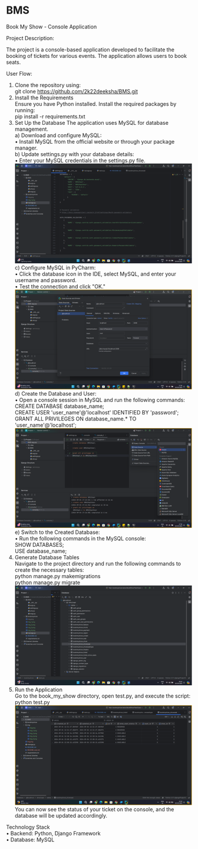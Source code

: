 # BMS
Book My Show - 
Console Application

Project Description:

The project is a console-based application developed to facilitate the booking of tickets for various events. The application allows users to book seats.


User Flow:
1. Clone the repository using:<br>
   git clone https://github.com/2k22deeksha/BMS.git
2. Install the Requirements<br>
   Ensure you have Python installed. Install the required packages by running:<br>
   pip install -r requirements.txt
3. Set Up the Database
   The application uses MySQL for database management.<br>
   a) Download and configure MySQL:<br>
        •   Install MySQL from the official website or through your package manager.    
   b) Update settings.py with your database details:<br>
        •	Enter your MySQL credentials in the settings.py file.
            ![img_2.png](img%2Fimg_2.png) 
   c) Configure MySQL in PyCharm:<br>
        •	Click the database icon in the IDE, select MySQL, and enter your username and password.<br>
        •	Test the connection and click "OK."
            ![img_1.png](img%2Fimg_1.png)
   d) Create the Database and User:   
        •	Open a console session in MySQL and run the following commands:<br>
             CREATE DATABASE database_name;<br>
             CREATE USER 'user_name'@'localhost' IDENTIFIED BY 'password';<br>
             GRANT ALL PRIVILEGES ON database_name.* TO 'user_name'@'localhost';
             ![img.png](img%2Fimg.png)
   e) Switch to the Created Database:<br>
        •	Run the following commands in the MySQL console:<br>
            SHOW DATABASES;<br>
            USE database_name;
4. Generate Database Tables<br>
   Navigate to the project directory and run the following commands to create the necessary tables:<br>
            python manage.py makemigrations<br>
            python manage.py migrate
            ![img_5.png](img%2Fimg_5.png)
5. Run the Application<br>
   Go to the book_my_show directory, open test.py, and execute the script:<br>
            python test.py
            ![img3.png](img%2Fimg3.png)           
You can now see the status of your ticket on the console, and the database will be updated accordingly.<br> 

Technology Stack<br>
•	Backend: Python, Django Framework<br>
•	Database: MySQL


